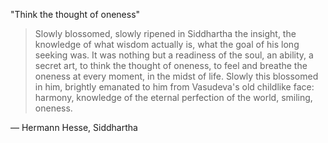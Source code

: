 "Think the thought of oneness"

> Slowly blossomed, slowly ripened in Siddhartha the insight, the knowledge of what wisdom actually is, what the goal of his long seeking was. It was nothing but a readiness of the soul, an ability, a secret art, to think the thought of oneness, to feel and breathe the oneness at every moment, in the midst of life. Slowly this blossomed in him, brightly emanated to him from Vasudeva's old childlike face: harmony, knowledge of the eternal perfection of the world, smiling, oneness.

— Hermann Hesse, Siddhartha
<!-- p114 -->
